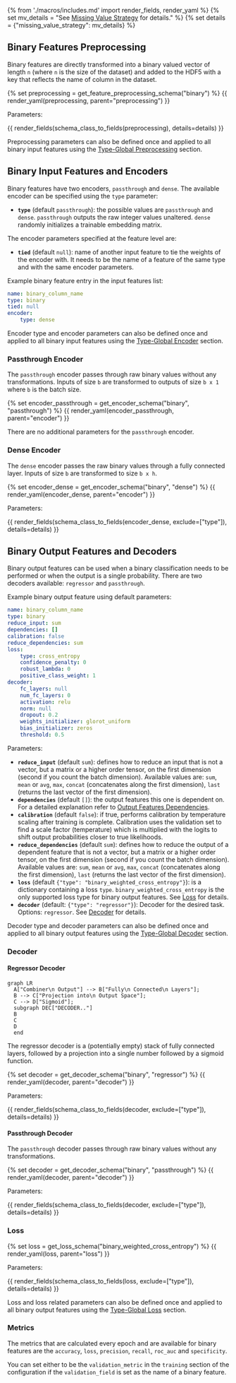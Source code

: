 {% from './macros/includes.md' import render_fields, render_yaml %}
{% set mv_details = "See [Missing Value Strategy](./input_features.md#missing-value-strategy) for details." %}
{% set details = {"missing_value_strategy": mv_details} %}

## Binary Features Preprocessing

Binary features are directly transformed into a binary valued vector of length `n` (where `n` is the size of the dataset) and added to the HDF5 with a key that reflects the name of column in the dataset.

{% set preprocessing = get_feature_preprocessing_schema("binary") %}
{{ render_yaml(preprocessing, parent="preprocessing") }}

Parameters:

{{ render_fields(schema_class_to_fields(preprocessing), details=details) }}

Preprocessing parameters can also be defined once and applied to all binary input features using
the [Type-Global Preprocessing](../defaults.md#type-global-preprocessing) section.

## Binary Input Features and Encoders

Binary features have two encoders, `passthrough` and `dense`. The available encoder can be specified using the `type` parameter:

- **`type`** (default `passthrough`): the possible values are `passthrough` and `dense`. `passthrough` outputs the raw integer values unaltered. `dense` randomly initializes a trainable embedding matrix.

The encoder parameters specified at the feature level are:

- **`tied`** (default `null`): name of another input feature to tie the weights of the encoder with. It needs to be the name of a feature of the same type and with the same encoder parameters.

Example binary feature entry in the input features list:

```yaml
name: binary_column_name
type: binary
tied: null
encoder: 
    type: dense
```

Encoder type and encoder parameters can also be defined once and applied to all binary input features using the
[Type-Global Encoder](../defaults.md#type-global-encoder) section.

### Passthrough Encoder

The `passthrough` encoder passes through raw binary values without any transformations. Inputs of size `b` are transformed to outputs of size `b x 1` where `b` is the batch size.

{% set encoder_passthrough = get_encoder_schema("binary", "passthrough") %}
{{ render_yaml(encoder_passthrough, parent="encoder") }}

There are no additional parameters for the `passthrough` encoder.

### Dense Encoder

The `dense` encoder passes the raw binary values through a fully connected layer. Inputs of size `b` are transformed to size `b x h`.

{% set encoder_dense = get_encoder_schema("binary", "dense") %}
{{ render_yaml(encoder_dense, parent="encoder") }}

Parameters:

{{ render_fields(schema_class_to_fields(encoder_dense, exclude=["type"]), details=details) }}

## Binary Output Features and Decoders

Binary output features can be used when a binary classification needs to be performed or when the output is a single probability. There are two decoders available: `regressor` and `passthrough`.

Example binary output feature using default parameters:

```yaml
name: binary_column_name
type: binary
reduce_input: sum
dependencies: []
calibration: false
reduce_dependencies: sum
loss:
    type: cross_entropy
    confidence_penalty: 0
    robust_lambda: 0
    positive_class_weight: 1
decoder:
    fc_layers: null
    num_fc_layers: 0
    activation: relu
    norm: null
    dropout: 0.2
    weights_initializer: glorot_uniform
    bias_initializer: zeros
    threshold: 0.5
```

Parameters:

- **`reduce_input`** (default `sum`): defines how to reduce an input that is not a vector, but a matrix or a higher order tensor, on the first dimension (second if you count the batch dimension). Available values are: `sum`, `mean` or `avg`, `max`, `concat` (concatenates along the first dimension), `last` (returns the last vector of the first dimension).
- **`dependencies`** (default `[]`): the output features this one is dependent on. For a detailed explanation refer to [Output Features Dependencies](../output_features#output-feature-dependencies).
- **`calibration`** (default `false`): if true, performs calibration by temperature scaling after training is complete.
Calibration uses the validation set to find a scale factor (temperature) which is multiplied with the logits to shift
output probabilities closer to true likelihoods.
- **`reduce_dependencies`** (default `sum`): defines how to reduce the output of a dependent feature that is not a vector, but a matrix or a higher order tensor, on the first dimension (second if you count the batch dimension). Available values are: `sum`, `mean` or `avg`, `max`, `concat` (concatenates along the first dimension), `last` (returns the last vector of the first dimension).
- **`loss`** (default `{"type": "binary_weighted_cross_entropy"}`): is a dictionary containing a loss `type`. `binary_weighted_cross_entropy` is the only supported loss type for binary output features. See [Loss](#loss) for details.
- **`decoder`** (default: `{"type": "regressor"}`): Decoder for the desired task. Options: `regressor`. See [Decoder](#decoder) for details.

Decoder type and decoder parameters can also be defined once and applied to all binary output features using the [Type-Global Decoder](../defaults.md#type-global-decoder) section.

### Decoder

#### Regressor Decoder

``` mermaid
graph LR
  A["Combiner\n Output"] --> B["Fully\n Connected\n Layers"];
  B --> C["Projection into\n Output Space"];
  C --> D["Sigmoid"];
  subgraph DEC["DECODER.."]
  B
  C
  D
  end
```

The regressor decoder is a (potentially empty) stack of fully connected layers, followed by a projection into a single number followed by a sigmoid function.

{% set decoder = get_decoder_schema("binary", "regressor") %}
{{ render_yaml(decoder, parent="decoder") }}

Parameters:

{{ render_fields(schema_class_to_fields(decoder, exclude=["type"]), details=details) }}

#### Passthrough Decoder

The `passthrough` decoder passes through raw binary values without any transformations.

{% set decoder = get_decoder_schema("binary", "passthrough") %}
{{ render_yaml(decoder, parent="decoder") }}

Parameters:

{{ render_fields(schema_class_to_fields(decoder, exclude=["type"]), details=details) }}

### Loss

{% set loss = get_loss_schema("binary_weighted_cross_entropy") %}
{{ render_yaml(loss, parent="loss") }}

Parameters:

{{ render_fields(schema_class_to_fields(loss, exclude=["type"]), details=details) }}

Loss and loss related parameters can also be defined once and applied to all binary output features using the [Type-Global Loss](../defaults.md#type-global-loss) section.

### Metrics

The metrics that are calculated every epoch and are available for binary features are the `accuracy`, `loss`,
`precision`, `recall`, `roc_auc` and `specificity`.

You can set either to be the `validation_metric` in the `training` section of the configuration if the `validation_field` is set as the name of a binary feature.
